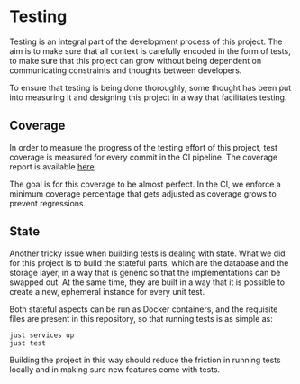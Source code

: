 # Testing

Testing is an integral part of the development process of this project. The aim
is to make sure that all context is carefully encoded in the form of tests, to
make sure that this project can grow without being dependent on communicating
constraints and thoughts between developers.

To ensure that testing is being done thoroughly, some thought has been put into
measuring it and designing this project in a way that facilitates testing.

## Coverage

In order to measure the progress of the testing effort of this project, test
coverage is measured for every commit in the CI pipeline. The coverage report
is available [here](/coverage/).

The goal is for this coverage to be almost perfect. In the CI, we enforce a
minimum coverage percentage that gets adjusted as coverage grows to prevent
regressions.

## State

Another tricky issue when building tests is dealing with state. What we did for
this project is to build the stateful parts, which are the database and the
storage layer, in a way that is generic so that the implementations can be
swapped out. At the same time, they are built in a way that it is possible to
create a new, ephemeral instance for every unit test.

Both stateful aspects can be run as Docker containers, and the requisite files
are present in this repository, so that running tests is as simple as:

```
just services up
just test
```

Building the project in this way should reduce the friction in running tests
locally and in making sure new features come with tests.
